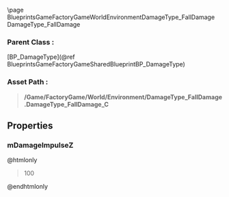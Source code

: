 \page BlueprintsGameFactoryGameWorldEnvironmentDamageType_FallDamage DamageType_FallDamage
### Parent Class :
[BP_DamageType](@ref BlueprintsGameFactoryGameSharedBlueprintBP_DamageType)
### Asset Path :
<b><blockquote>/Game/FactoryGame/World/Environment/DamageType_FallDamage.DamageType_FallDamage_C</blockquote></b>
## Properties

### mDamageImpulseZ
@htmlonly
<blockquote>100</blockquote>
@endhtmlonly

